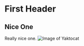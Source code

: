 # First Header
## Nice One
   Really nice one.
   ![Image of Yaktocat](https://octodex.github.com/images/yaktocat.png)
